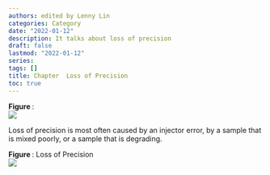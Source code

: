 ```yaml
---
authors: edited by Lenny Lin
categories: Category
date: "2022-01-12"
description: It talks about loss of precision
draft: false
lastmod: "2022-01-12"
series: 
tags: []
title: Chapter  Loss of Precision
toc: true
---
```


<figcaption><b>Figure </b>: </figcaption>
<img src = "/docs/images/"/>



<!--more-->

Loss of precision is most often caused by an injector error, by a sample that is mixed poorly, or a sample that is degrading.  

<figcaption><b>Figure </b>: Loss of Precision</figcaption>
<img src = "/docs/images/Screenshot 2022-01-12 222617.png"/>